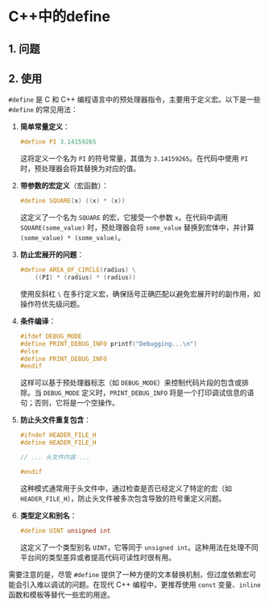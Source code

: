# C++中的define

## 1. 问题

## 2. 使用

`#define` 是 C 和 C++ 编程语言中的预处理器指令，主要用于定义宏。以下是一些 `#define` 的常见用法：

1. **简单常量定义**：

   ```c++
   #define PI 3.14159265
   ```

   这将定义一个名为 `PI` 的符号常量，其值为 `3.14159265`。在代码中使用 `PI` 时，预处理器会将其替换为对应的值。

2. **带参数的宏定义**（宏函数）：

   ```c++
   #define SQUARE(x) ((x) * (x))
   ```

   这定义了一个名为 `SQUARE` 的宏，它接受一个参数 `x`。在代码中调用 `SQUARE(some_value)` 时，预处理器会将 `some_value` 替换到宏体中，并计算 `(some_value) * (some_value)`。

3. **防止宏展开的问题**：

   ```c++
   #define AREA_OF_CIRCLE(radius) \
       ((PI) * (radius) * (radius))
   ```

   使用反斜杠 `\` 在多行定义宏，确保括号正确匹配以避免宏展开时的副作用，如操作符优先级问题。

4. **条件编译**：

   ```c++
   #ifdef DEBUG_MODE
   #define PRINT_DEBUG_INFO printf("Debugging...\n")
   #else
   #define PRINT_DEBUG_INFO
   #endif
   ```

   这样可以基于预处理器标志（如 `DEBUG_MODE`）来控制代码片段的包含或排除。当 `DEBUG_MODE` 定义时，`PRINT_DEBUG_INFO` 将是一个打印调试信息的语句；否则，它将是一个空操作。

5. **防止头文件重复包含**：

   ```c++
   #ifndef HEADER_FILE_H
   #define HEADER_FILE_H
   
   // ... 头文件内容 ...
   
   #endif
   ```

   这种模式通常用于头文件中，通过检查是否已经定义了特定的宏（如 `HEADER_FILE_H`），防止头文件被多次包含导致的符号重定义问题。

6. **类型定义和别名**：

   ```c++
   #define UINT unsigned int
   ```

   这定义了一个类型别名 `UINT`，它等同于 `unsigned int`。这种用法在处理不同平台间的类型差异或者提高代码可读性时很有用。

需要注意的是，尽管 `#define` 提供了一种方便的文本替换机制，但过度依赖宏可能会引入难以调试的问题。在现代 C++ 编程中，更推荐使用 `const` 变量、`inline` 函数和模板等替代一些宏的用途。